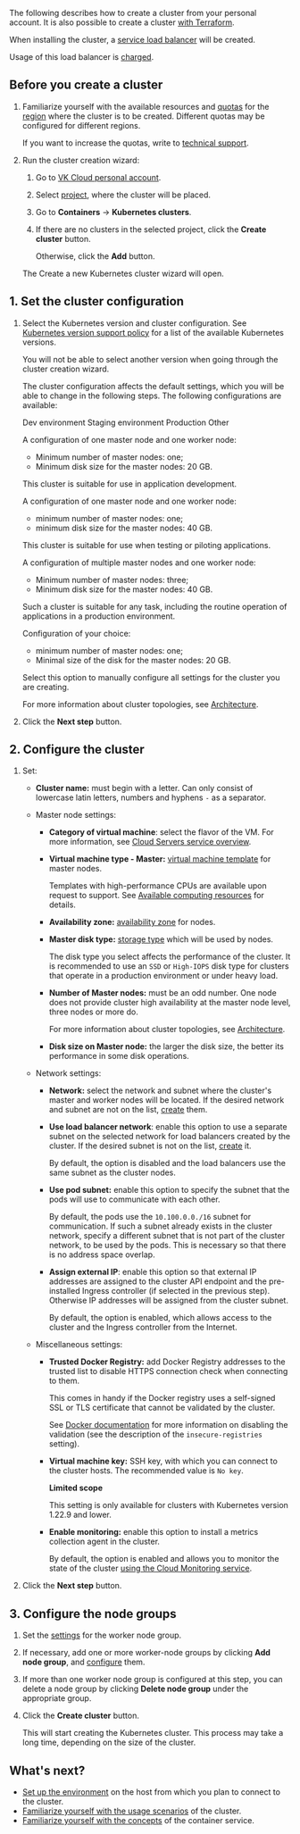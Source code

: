 The following describes how to create a cluster from your personal account. It is also possible to create a cluster [with Terraform](../create-terraform/).

<warn>

When installing the cluster, a [service load balancer](/en/networks/vnet/concepts/load-balancer#types_of_load_balancers) will be created.

Usage of this load balancer is [charged](/en/networks/vnet/tariffs).

</warn>

## Before you create a cluster

1. Familiarize yourself with the available resources and [quotas](../../../../../tools-for-using-services/account/concepts/quotasandlimits/) for the [region](../../../../../tools-for-using-services/account/concepts/regions/) where the cluster is to be created. Different quotas may be configured for different regions.

   If you want to increase the quotas, write to [technical support](../../../../../../contacts).

1. Run the cluster creation wizard:

   1. Go to [VK Cloud personal account](https://msk.cloud.vk.com/app/).
   1. Select [project](../../../../../tools-for-using-services/account/concepts/projects), where the cluster will be placed.
   1. Go to **Containers** → **Kubernetes clusters**.
   1. If there are no clusters in the selected project, click the **Create cluster** button.

      Otherwise, click the **Add** button.

   The Create a new Kubernetes cluster wizard will open.

## 1. Set the cluster configuration

1. Select the Kubernetes version and cluster configuration. See [Kubernetes version support policy](../../../concepts/versions/version-support) for a list of the available Kubernetes versions.

   You will not be able to select another version when going through the cluster creation wizard.

   The cluster configuration affects the default settings, which you will be able to change in the following steps. The following configurations are available:

   <tabs>
   <tablist>
   <tab>Dev environment</tab>
   <tab>Staging environment</tab>
   <tab>Production</tab>
   <tab>Other</tab>
   </tablist>
   <tabpanel>

   A configuration of one master node and one worker node:

   - Minimum number of master nodes: one;
   - Minimum disk size for the master nodes: 20 GB.

   This cluster is suitable for use in application development.

   </tabpanel>
   <tabpanel>

   A configuration of one master node and one worker node:

   - minimum number of master nodes: one;
   - minimum disk size for the master nodes: 40 GB.

   This cluster is suitable for use when testing or piloting applications.

   </tabpanel>
   <tabpanel>

   A configuration of multiple master nodes and one worker node:

   - Minimum number of master nodes: three;
   - Minimum disk size for the master nodes: 40 GB.

   Such a cluster is suitable for any task, including the routine operation of applications in a production environment.

   </tabpanel>
   <tabpanel>

   Configuration of your choice:

   - minimum number of master nodes: one;
   - Minimal size of the disk for the master nodes: 20 GB.

   Select this option to manually configure all settings for the cluster you are creating.

   </tabpanel>
   </tabs>

   For more information about cluster topologies, see [Architecture](../../../concepts/architecture#cluster_topologies).

1. Click the **Next step** button.

## 2. Configure the cluster

1. Set:

   - **Cluster name:** must begin with a letter. Can only consist of lowercase latin letters, numbers and hyphens `-` as a separator.

   - Master node settings:

     - **Category of virtual machine**: select the flavor of the VM. For more information, see [Cloud Servers service overview](/en/base/iaas/concepts/about#flavors).

     - **Virtual machine type - Master:** [virtual machine template](../../../concepts/flavors#configuration_templates) for master nodes.

       Templates with high-performance CPUs are available upon request to support. See [Available computing resources](../../../concepts/flavors#configuration_templates) for details.

     - **Availability zone:** [availability zone](../../../../../tools-for-using-services/account/concepts/regions) for nodes.
     - **Master disk type:** [storage type](../../../concepts/storage#supported_vk_cloud_storage_types) which will be used by nodes.

       <warn>

       The disk type you select affects the performance of the cluster. It is recommended to use an `SSD` or `High-IOPS` disk type for clusters that operate in a production environment or under heavy load.

       </warn>

     - **Number of Master nodes:** must be an odd number. One node does not provide cluster high availability at the master node level, three nodes or more do.

       For more information about cluster topologies, see [Architecture](../../../concepts/architecture#cluster_topologies).

     - **Disk size on Master node:** the larger the disk size, the better its performance in some disk operations.

   - Network settings:

     - **Network:** select the network and subnet where the cluster's master and worker nodes will be located. If the desired network and subnet are not on the list, [create](../../../../../networks/vnet/networks/create-net) them.

     - **Use load balancer network**: enable this option to use a separate subnet on the selected network for load balancers created by the cluster. If the desired subnet is not on the list, [create](../../../../../networks/vnet/networks/create-net#creating_a_subnet) it.

       By default, the option is disabled and the load balancers use the same subnet as the cluster nodes.

     - **Use pod subnet:** enable this option to specify the subnet that the pods will use to communicate with each other.

       By default, the pods use the `10.100.0.0./16` subnet for communication. If such a subnet already exists in the cluster network, specify a different subnet that is not part of the cluster network, to be used by the pods. This is necessary so that there is no address space overlap.

     - **Assign external IP**: enable this option so that external IP addresses are assigned to the cluster API endpoint and the pre-installed Ingress controller (if selected in the previous step). Otherwise IP addresses will be assigned from the cluster subnet.

       By default, the option is enabled, which allows access to the cluster and the Ingress controller from the Internet.

   - Miscellaneous settings:

     - **Trusted Docker Registry:** add Docker Registry addresses to the trusted list to disable HTTPS connection check when connecting to them.

       This comes in handy if the Docker registry uses a self-signed SSL or TLS certificate that cannot be validated by the cluster.

       See [Docker documentation](https://docs.docker.com/registry/insecure/#deploy-a-plain-http-registry) for more information on disabling the validation (see the description of the `insecure-registries` setting).

     - **Virtual machine key:** SSH key, with which you can connect to the cluster hosts. The recommended value is `No key`.

       <info>

       **Limited scope**

       This setting is only available for clusters with Kubernetes version 1.22.9 and lower.

       </info>

     - **Enable monitoring:** enable this option to install a metrics collection agent in the cluster.

       By default, the option is enabled and allows you to monitor the state of the cluster [using the Cloud Monitoring service](../../../../../manage/monitoring/monitoring-start/mon-setup-new).

1. Click the **Next step** button.

## 3. Configure the node groups

1. Set the [settings](../../helpers/node-group-settings/) for the worker node group.

1. If necessary, add one or more worker-node groups by clicking **Add node group**, and [configure](../../helpers/node-group-settings/) them.

1. If more than one worker node group is configured at this step, you can delete a node group by clicking **Delete node group** under the appropriate group.

1. Click the **Create cluster** button.

   This will start creating the Kubernetes cluster. This process may take a long time, depending on the size of the cluster.

## What's next?

- [Set up the environment](../../../connect/) on the host from which you plan to connect to the cluster.
- [Familiarize yourself with the usage scenarios](../../../how-to-guides/) of the cluster.
- [Familiarize yourself with the concepts](../../../concepts/) of the container service.
